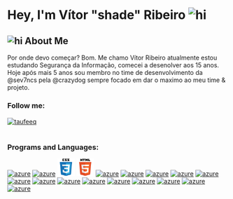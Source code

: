 # Hey, I'm Vítor "shade" Ribeiro <img src="https://user-images.githubusercontent.com/1303154/88677602-1635ba80-d120-11ea-84d8-d263ba5fc3c0.gif" width="28px" alt="hi">

<!--
**shadegg/shadegg** is a ✨ _special_ ✨ repository because its `README.md` (this file) appears on your GitHub profile.

Here are some ideas to get you started:

- 🔭 I’m currently working on ...
- 🌱 I’m currently learning ...
- 👯 I’m looking to collaborate on ...
- 🤔 I’m looking for help with ...
- 💬 Ask me about ...
- 📫 How to reach me: ...
- 😄 Pronouns: ...
- ⚡ Fun fact: ...
-->

## <img src="https://cdn.discordapp.com/emojis/864817657479692298.gif?v=1" width="20px" alt="hi">  About Me

Por onde devo começar? Bom. Me chamo Vítor Ribeiro atualmente estou estudando Segurança da Informação, comecei a desenolver aos 15 anos. Hoje após mais 5 anos sou membro no time de desenvolvimento da @sev7ncs pela @crazydog sempre focado em dar o maximo ao meu time & projeto.

<h3 align="left">Follow me:</h3>
<a href="https://twitter.com/shadez1kA" target="blank"><img align="center" src="https://raw.githubusercontent.com/rahuldkjain/github-profile-readme-generator/master/src/images/icons/Social/instagram.svg" alt="taufeeq" height="30" width="25" /></a>
<br>
<br>
<h3 align="left">Programs and Languages:</h3>
<a href="#" target="_blank"><img src="https://camo.githubusercontent.com/582944f6627732531ce1a2e20ad43538d1896e16a5f159ea28fd137dbb8e798a/68747470733a2f2f7777772e766563746f726c6f676f2e7a6f6e652f6c6f676f732f676f6f676c655f636c6f75642f676f6f676c655f636c6f75642d69636f6e2e737667" alt="azure" width="40" height="40"/></a>
<a href="#" target="_blank"><img src="https://camo.githubusercontent.com/6df31a460cb0c38f960e92812c8b6f8bce4c7f13170fb4782f0b31ab8e792ac2/68747470733a2f2f7777772e766563746f726c6f676f2e7a6f6e652f6c6f676f732f6d6963726f736f66745f617a7572652f6d6963726f736f66745f617a7572652d69636f6e2e737667" alt="azure" width="40" height="40"/></a>
<a href="#" target="_blank"><img src="https://raw.githubusercontent.com/devicons/devicon/master/icons/css3/css3-original-wordmark.svg" alt="azure" width="40" height="40"/></a>
<a href="#" target="_blank"><img src="https://raw.githubusercontent.com/devicons/devicon/master/icons/html5/html5-original-wordmark.svg" alt="azure" width="40" height="40"/></a>
<a href="#" target="_blank"><img src="https://icon-library.com/images/node-js-icon/node-js-icon-8.jpg" alt="azure" width="30" height="35"/></a>
<a href="#" target="_blank"><img src="https://www.docker.com/sites/default/files/d8/2019-07/Moby-logo.png" alt="azure" width="50" height="35"/></a>
<a href="#" target="_blank"><img src="https://upload.wikimedia.org/wikipedia/commons/thumb/3/31/Webysther_20160423_-_Elephpant.svg/1280px-Webysther_20160423_-_Elephpant.svg.png" alt="azure" width="50" height="35"/></a>
<a href="#" target="_blank"><img src="https://upload.wikimedia.org/wikipedia/commons/thumb/9/91/Electron_Software_Framework_Logo.svg/2048px-Electron_Software_Framework_Logo.svg.png" alt="azure" width="35" height="35"/></a>
<a href="#" target="_blank"><img src="https://brandslogos.com/wp-content/uploads/images/large/ubuntu-logo.png" alt="azure" width="35" height="35"/></a>
<a href="#" target="_blank"><img src="https://git-scm.com/images/logos/downloads/Git-Icon-1788C.png" alt="azure" width="35" height="35"/></a>
<a href="#" target="_blank"><img src="https://developer.asustor.com/uploadIcons/0020_76878_1550603669_logoicon256.png" alt="azure" width="35" height="35"/></a>
<a href="#" target="_blank"><img src="https://upload.wikimedia.org/wikipedia/en/7/78/Multi_Theft_Auto_logo.png" alt="azure" width="35" height="35"/></a>
<a href="#" target="_blank"><img src="https://4.bp.blogspot.com/-LiJZ5I8E7K8/XIe_GeI5glI/AAAAAAAAIuw/4Awu8j8r0P8TKBXzyxyslHEfplOlK9-6QCK4BGAYYCw/s1600/icon%2Bfigma%2Bvector.png" alt="azure" width="35" height="35"/></a>
<a href="#" target="_blank"><img src="https://encrypted-tbn0.gstatic.com/images?q=tbn:ANd9GcTyqCga05i6v6rhqKhZALTzuqHL5vLUp4IQd7W2RbkBbDWI7HjFxq2NmKokKXBzG5kLFIw&usqp=CAU" alt="azure" width="35" height="35"/></a>
<a href="#" target="_blank"><img src="https://logodownload.org/wp-content/uploads/2017/04/adobe-after-effects-logo.png" alt="azure" width="35" height="35"/></a>
<a href="#" target="_blank"><img src="https://cdn2.unrealengine.com/ue-logo-stacked-unreal-engine-w-677x545-fac11de0943f.png" alt="azure" width="45" height="35"/></a>
<a href="#" target="_blank"><img src="https://windowsroom.com/wp-content/uploads/2021/03/vMix-Pro-Full-version.png" alt="azure" width="35" height="35"/></a>
<a href="#" target="_blank"><img src="https://upload.wikimedia.org/wikipedia/commons/thumb/7/78/OBS.svg/1024px-OBS.svg.png" alt="azure" width="35" height="35"/></a>
